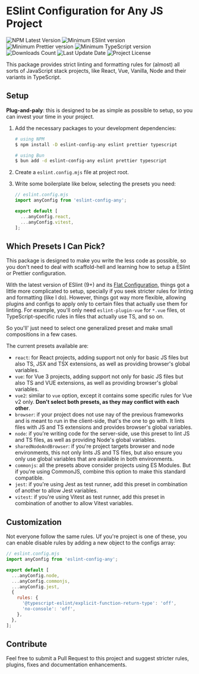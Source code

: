 # ESlint Configuration for Any JS Project

<p>
  <img src="https://img.shields.io/npm/v/eslint-config-any" alt="NPM Latest Version" />

  <img src="https://img.shields.io/npm/dependency-version/eslint-config-any/peer/eslint" alt="Minimum ESlint version" />

  <img src="https://img.shields.io/npm/dependency-version/eslint-config-any/peer/prettier" alt="Minimum Prettier version" />

  <img src="https://img.shields.io/npm/dependency-version/eslint-config-any/peer/typescript" alt="Minimum TypeScript version" />

  <img src="https://img.shields.io/npm/dm/eslint-config-any.svg?style=flat-square" alt="Downloads Count" />

  <img src="https://img.shields.io/github/last-commit/juliolmuller/eslint-config-any?" alt="Last Update Date" />

  <img src="https://img.shields.io/github/license/juliolmuller/eslint-config-any" alt="Project License" />
</p>

This package provides strict linting and formatting rules for (almost) all sorts of JavaScript stack projects, like React, Vue, Vanilla, Node and their variants in TypeScript.

## Setup

**Plug-and-paly**: this is designed to be as simple as possible to setup, so you can invest your time in your project.

1. Add the necessary packages to your development dependencies:

   ```bash
   # using NPM
   $ npm install -D eslint-config-any eslint prettier typescript

   # using Bun
   $ bun add -d eslint-config-any eslint prettier typescript
   ```

2. Create a `eslint.config.mjs` file at project root.
3. Write some boilerplate like below, selecting the presets you need:

   ```js
   // eslint.config.mjs
   import anyConfig from 'eslint-config-any';

   export default [
     ...anyConfig.react,
     ...anyConfig.vitest,
   ];
   ```

## Which Presets I Can Pick?

This package is designed to make you write the less code as possible, so you don't need to deal with scaffold-hell and learning how to setup a ESlint or Prettier configuration.

With the latest version of ESlint (9+) and its [Flat Configuration](https://eslint.org/blog/2022/08/new-config-system-part-1/), things got a little more complicated to setup, specially if you seek stricter rules for linting and formatting (like I do). However, things got way more flexible, allowing plugins and configs to apply only to certain files that actually use them for linting. For example, you'll only need `eslint-plugin-vue` for `*.vue` files, ot TypeScript-specific rules in files that actually use TS, and so on.

So you'll' just need to select one generalized preset and make small compositions in a few cases.

The current presets available are:

- `react`: for React projects, adding support not only for basic JS files but also TS, JSX and TSX extensions, as well as providing browser's global variables.
- `vue`: for Vue 3 projects, adding support not only for basic JS files but also TS and VUE extensions, as well as providing browser's global variables.
- `vue2`: similar to `vue` option, except it contains some specific rules for Vue v2 only. **Don't select both presets, as they may conflict with each other**.
- `browser`: if your project does not use nay of the previous frameworks and is meant to run in the client-side, that's the one to go with. It lints files with JS and TS extensions and provides browser's global variables.
- `node`: if you're writing code for the server-side, use this preset to lint JS and TS files, as well as providing Node's global variables.
- `sharedNodeAndBrowser`: if you're project targets browser and node environments, this not only lints JS and TS files, but also ensure you only use global variables that are available in both environments.
- `commonjs`: all the presets above consider projects using ES Modules. But if you're using CommonJS, combine this option to make this standard compatible.
- `jest`: if you're using Jest as test runner, add this preset in combination of another to allow Jest variables.
- `vitest`: if you're using Vitest as test runner, add this preset in combination of another to allow Vitest variables.

## Customization

Not everyone follow the same rules. Uf you're project is one of these, you can enable disable rules by adding a new object to the configs array:

```js
// eslint.config.mjs
import anyConfig from 'eslint-config-any';

export default [
  ...anyConfig.node,
  ...anyConfig.commonjs,
  ...anyConfig.jest,
  {
    rules: {
      '@typescript-eslint/explicit-function-return-type': 'off',
      'no-console': 'off',
    },
  },
];
```

## Contribute

Feel free to submit a Pull Request to this project and suggest stricter rules, plugins, fixes and documentation enhancements.
